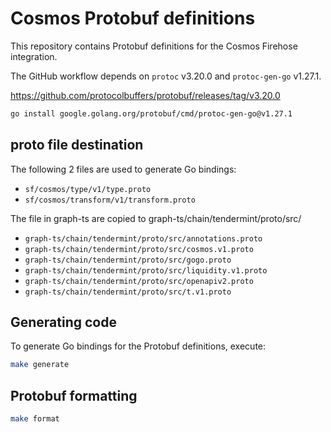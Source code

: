 # Cosmos Protobuf definitions

This repository contains Protobuf definitions for the Cosmos Firehose integration.

The GitHub workflow depends on `protoc` v3.20.0 and `protoc-gen-go` v1.27.1.

https://github.com/protocolbuffers/protobuf/releases/tag/v3.20.0

```bash
go install google.golang.org/protobuf/cmd/protoc-gen-go@v1.27.1
```
## proto file destination

The following 2 files are used to generate Go bindings:
- `sf/cosmos/type/v1/type.proto`
- `sf/cosmos/transform/v1/transform.proto`

The file in graph-ts are copied to graph-ts/chain/tendermint/proto/src/
- `graph-ts/chain/tendermint/proto/src/annotations.proto`
- `graph-ts/chain/tendermint/proto/src/cosmos.v1.proto`
- `graph-ts/chain/tendermint/proto/src/gogo.proto`
- `graph-ts/chain/tendermint/proto/src/liquidity.v1.proto`
- `graph-ts/chain/tendermint/proto/src/openapiv2.proto`
- `graph-ts/chain/tendermint/proto/src/t.v1.proto`

## Generating code

To generate Go bindings for the Protobuf definitions, execute:

```bash
make generate
```

## Protobuf formatting

```bash
make format
```
